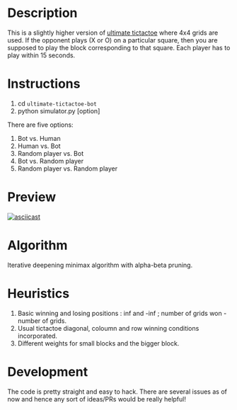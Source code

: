 # Description

This is a slightly higher version of [ultimate tictactoe](https://en.wikipedia.org/wiki/Ultimate_tic-tac-toe) where 4x4 grids are used. If the opponent plays (X or O) on a particular square, then you are supposed to play the block corresponding to that square. Each player has to play within 15 seconds.

# Instructions

1. cd `ultimate-tictactoe-bot`
2. python simulator.py [option]

There are five options:

1. Bot vs. Human
2. Human vs. Bot
3. Random player vs. Bot
4. Bot vs. Random player
5. Random player vs. Random player

# Preview

[![asciicast](https://asciinema.org/a/131367.png)](https://asciinema.org/a/131367)

# Algorithm

Iterative deepening minimax algorithm with alpha-beta pruning.

# Heuristics

1.	Basic winning and losing positions : inf and -inf ; number of grids won - number of grids.
2.	Usual tictactoe diagonal, coloumn and row winning conditions incorporated.
3.	Different weights for small blocks and the bigger block.

# Development

The code is pretty straight and easy to hack. There are several issues as of now and hence any sort of ideas/PRs would be really helpful!
